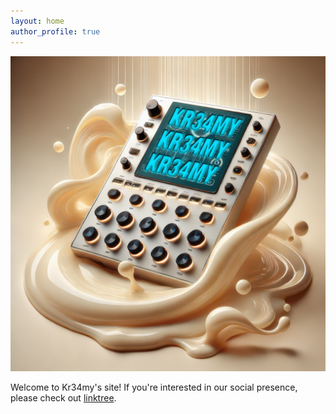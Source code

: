 ```yaml
---
layout: home
author_profile: true
---
```

![creamy banner](assets/img/kreamy-display.1440.png)

Welcome to Kr34my's site!  If you're interested in our social presence, please
check out [linktree](https://linktr.ee/kr34my).
